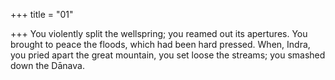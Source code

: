 +++
title = "01"

+++
You violently split the wellspring; you reamed out its apertures. You  brought to peace the floods, which had been hard pressed.
When, Indra, you pried apart the great mountain, you set loose the  streams; you smashed down the Dānava.